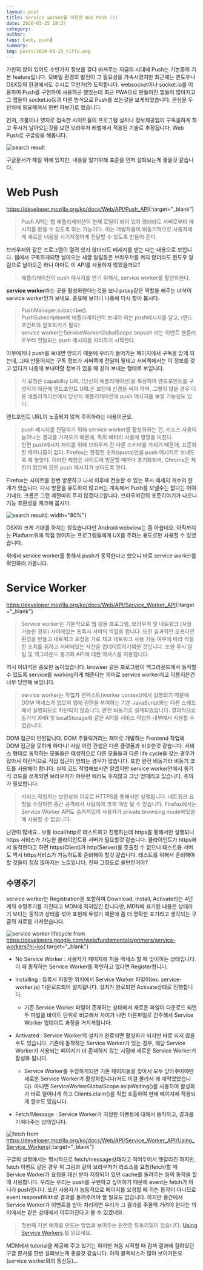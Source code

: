 ```yaml
---
layout: post
title: Service worker를 이용한 Web Push (1)
date: 2020-03-25 18:37
category: 
author: 
tags: [web, push]
summary: 
img: posts/2020-03-25_title.png
---
```


가만히 앉아 있어도 수만가지 정보를 갖다 바쳐주는 지금의 시대에 Push는 기본중의 기본 feature입니다. 모바일 환경의 발전이 그 필요성을 가속시켰지만 최근에는 윈도우나 OSX등의 환경에서도 수시로 무언가(?) 도착합니다. websocket이나 socket.io를 이용하여 Push를 구현하여 사용하곤 했었는데 최근 PWA으로 만들어진 앱들이 많아지고 그 앱들이 socket.io등과 다른 방식으로 Push를 쓰는것을 보게되었습니다. 관심을 두던차에 필요해져서 한번 파보기로 했습니다.

먼저, 크롬이나 엣지로 접속한 사이트들이 프로그램 설치나 정보제공없이 구독을하게 하고 푸시가 날아오는것을 보면 브라우저 레벨에서 적용된 기술로 추정됩니다. Web Push로 구글링을 해봅니다.  

![search result]({{site.baseurl}}/assets/img/posts/2020-03-25_img1.png)

구글문서가 제일 위에 있지만, 내용을 알기위해 표준을 먼저 살펴보는게 좋을것 같습니다.

# Web Push
<https://developer.mozilla.org/ko/docs/Web/API/Push_API>{:target="_blank"}

>Push API는 웹 애플리케이션이 현재 로딩이 되어 있지 않더라도 서버로부터 메시지를 받을 수 있도록 하는 기능이다. 이는 개발자들이 비동기적으로 사용자에게 새로운 내용을 시기적절하게 전달할 수 있도록 만들어 준다.

브라우저와 같은 프로그램이 열려 있지 않더라도 메세지를 받는 다는 내용으로 보입니다. 웹에서 구독하게되면 날아오는 새글 알림등은 브라우저를 켜지 않더라도 윈도우 알림으로 날아오곤 하니 아마도 이 API를 사용하지 않았을까요? 

>애플리케이션이 push 메시지를 받기 위해서, service worker를 활성화한다.

**service worker**라는 곳을 활성화한다는것을 보니 proxy같은 역할을 해주는 녀석이 service worker인가 보네요. 중요해 보이니 나중에 다시 찾아 봅시다.

> PushManager.subscribe().  
PushSubscription에 애플리케이션이 보내야 하는 push메시지를 담고, (엔드포인트와 암호화키가 필요)  
service worker는ServiceWorkerGlobalScope.onpush 라는 이벤트 핸들러로부터 전달되는 push 메시지를 처리하기 시작한다.  

아무에게나 push를 보내면 안되기 때문에 우리가 들어가는 페이지에서 구독을 받게 되는데, 그때 만들어지는 구독 정보가 서버쪽에 전달이 될테고 서버쪽에서는 이 정보를 갖고 있다가 나중에 보내야할 정보가 있을 때 같이 보내는 형태로 보입니다.

>각 요청은 capability URL:(당신의 애플리케이션)을 특정하여 엔드포인트를 구성하기 때문에 엔드포인트 URL은 보안에 신경을 써야 하며, 그렇지 않을 경우 다른 애플리케이션에서 당신의 애플리케이션에 push 메시지를 보낼 가능성도 있다.

엔드포인트 URL이 노출되지 않게 주의하라는 내용이군요.

>push 메시지를 전달하기 위해 service worker를 활성화하는 건, 리소스 사용이 늘어나는 결과를 가져오기 때문에, 특히 배터리 사용에 영향을 미친다.   
한편 push메시지 처리를 위해 브라우저 간 다른 스키마를 가지기 때문에, 표준화된 메커니즘이 없다. Firefox는 한정된 숫자(quota)만을 push 메시지로 보내도록 해 놓았다. 이러한 제한은 사이트에 방문할 때마다 초기화되며, Chrome은 제한이 없으며 모든 push 메시지가 보이도록 한다.

Firefox는 사이트를 한번 방문하고 나서 이후에 전송할 수 있는 푸시 메세지 개수의 한계가 있습니다. 다시 방문을 유도하지 않고서는 계속해서 Push를 보낼수는 없다는 이야기네요. 크롬은 그런 제한따위 두지 않겠다고합니다. 브라우저간의 표준이야기가 나오니 기능 호환성을 체크해 봅시다.

![search result]({{site.baseurl}}/assets/img/posts/2020-03-25_img2.png){: width="80%"}

OSX야 크게 기대를 하지는 않았습니다만 Android webview는 좀 아쉽네요. 아직까지는 Platform위에 직접 얹어지는 프로그램들에게 UX를 주려는 용도로만 사용할 수 있겠습니다.  

위에서 service worker를 통해서 push가 동작한다고 했으니 바로 service worker를 확인하러 가봅니다.

# Service Worker
<https://developer.mozilla.org/ko/docs/Web/API/Service_Worker_API>{:target="_blank"}

>Service worker는 기본적으로 웹 응용 프로그램, 브라우저 및 네트워크 (사용 가능한 경우) 사이에있는 프록시 서버의 역할을 합니다. 또한 효과적인 오프라인 환경을 만들고 네트워크 요청을 가로 채고 네트워크 사용 가능 여부에 따라 적절한 조치를 취하고 서버에있는 자산을 업데이트하기위한 것입니다. 또한 푸시 알림 및 백그라운드 동기화 API에 대한 액세스를 허용합니다.

역시 이녀석은 중요한 놈이었습니다. browser 같은 프로그램이 백그라운드에서 동작할 수 있도록 service를 working하게 해준다는 의미로 service worker라고 이름지은건 너무 당연해 보입니다.

>service worker는 작업자 컨텍스트(worker context)에서 실행되기 때문에 DOM 액세스가 없으며 앱에 권한을 부여하는 기본 JavaScript와는 다른 스레드에서 실행되므로 차단되지 않습니다. 완전 비동기로 설계되었습니다. 결과적으로 동기식 XHR 및 localStorage와 같은 API를 서비스 작업자 내부에서 사용할 수 없습니다.

DOM 접근이 안된답니다. DOM 주물럭거리는 재미로 개발하는 Frontend 작업에 DOM 접근을 못하게 하다니! 사실 이런 컨셉은 다른 플랫폼과 비슷한것 같습니다. 서비스 형태로 동작하는 모듈들은 태생적으로 다른 모듈들과 다른 life cycle을 갖는 경우가 많아서 이런식으로 직접 접근이 안되는 경우가 많습니다. 또한 완전 비동기라 비동기 코드를 사용해야 합니다. 실제 코드 작업해보시면 알겠지만 service worker안에서 동기식 코드를 쓰게되면 브라우저가 아무런 에러도 주지않고 그냥 멍때리고 있습니다. 주의가 필요합니다.

>서비스 작업자는 보안상의 이유로 HTTPS를 통해서만 실행됩니다. 네트워크 요청을 수정하면 중간 공격에서 사람에게 크게 개방 될 수 있습니다. Firefox에서는 Service Worker API도 숨겨져있어 사용자가 private browsing mode에있을 때 사용할 수 없습니다.

난관이 많네요.. 보통 local/http로 테스트하고 진행하는데 https를 통해서만 실행되니 https 서비스가 가능한 클라이언트용 서버가 필요할것 같습니다. 클라이언트가 https에서 동작한다고 하면 https(Client)가 http(Server)를 호출할 수 없으니 테스트용 서버도 역시 https서비스가 가능하도록 준비해야 할것 같습니다. 테스트를 위해서 준비해야 할 것들이 점점 많아지는 느낌입니다. 진짜 그정도로 쓸만한거야?

## 수명주기
service worker는 Registration을 포함하여 Download, Install, Activate라는 4단계의 수명주기를 가진다고 MDN에 적혀있긴 합니다만, MDN에 표기된 내용은 상태라기 보다는 동작과 상태를 섞어 표현해 두었기 때문에 좀 더 명확한 표기라고 생각되는 구글의 자료를 가져왔습니다.

![service worker lifecycle](https://developers.google.com/web/fundamentals/primers/service-workers/images/sw-lifecycle.png?hl=ko)
from <https://developers.google.com/web/fundamentals/primers/service-workers?hl=ko>{:target="_blank"}

- No Service Worker : 사용자가 페이지에 처음 엑세스 할 때 맞이하는 상태입니다. 이 때 동작하는 Service Worker를 확인하고 없다면 Register합니다.

- Installing : 등록시 지정한 위치에서 Service Worker 파일이(ex. service-worker.js) 다운로드되어 설치됩니다. 설치가 완료되면 Activate상태로 진행합니다. 
  - 기존 Service Worker 파일이 존재하는 상태에서 새로운 파일이 다운로드 되면 두 파일을 바이트 단위로 비교해서 차이가 나면 다른파일로 간주해서 Service Worker 업데이트 과정을 거치게됩니다.

- Activated : Service Worker의 설치가 완료되면 활성화가 되지만 바로 되지 않을수도 있습니다. 기존에 동작하던 Service Worker가 있는 경우, 해당 Service Worker가 사용되는 페이지가 더 존재하지 않는 시점에 새로운 Service Worker가 활성화 됩니다.   
  - Service Worker를 수정하게되면 기존 페이지들을 찾아서 모두 닫아주어야만 새로운 Service Worker가 활성화됩니다(저도 이걸 몰라서 꽤 애먹었었습니다). 아니면 ServiceWorkerGlobalScope.skipWaiting()를 사용하여 활성화가 바로 일어나게 하고 Clients.claim()을 직접 호출하여 현재 페이지에 적용되게 할수도 있습니다.

- Fetch/Message : Service Worker가 지정한 이벤트에 대해서 동작하고, 결과를 가져다주는 상태입니다.  

![fetch](https://mdn.mozillademos.org/files/12634/sw-fetch.png)
from <https://developer.mozilla.org/ko/docs/Web/API/Service_Worker_API/Using_Service_Workers>{:target="_blank"}

구글의 설명에서는 명시적으로 fetch/message상태라고 적어두어서 햇갈리긴 하지만, fetch 이벤트 같은 경우 위 그림과 같이 브라우저가 리소스를 요청(fetch)할 때 Service Worker가 요청을 대신 받아 저장되어 있던 cache를 돌려주는 등의 동작을 할때 사용합니다. 우리는 우리는 push를 구현하고 싶어하기 때문에 event는 fetch가 아니라 push입니다. 또한 사용자가 능동적으로 페이지를 요청할 때 하는 동작이 아니므로 event.respondWith로 결과를 돌려주어야 할 필요도 없습니다. 하지만 중간에서 Service Worker가 이벤트를 받아 처리하면 우리가 그 결과를 주물럭 거려야 한다는 의미에서는 같은 상태에서 이루어진다고 볼 수 있겠네요.

>첫번째 기본 예제를 만드는 방법을 보여주는 완전한 튜토리얼이 있습니다. [Using Service Workers](https://developer.mozilla.org/ko/docs/Web/API/Service_Worker_API/Using_Service_Workers).를 읽으세요.

MDN에서 tutorial을 제공해 주고 있기는 하지만 처음 시작할 때 검색 결과에 걸려있던 구글 문서를 한번 살펴보는게 좋을것 같습니다. 아직 블랙박스가 많아 보이거든요(service worker와의 통신등)...
